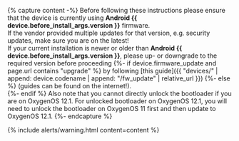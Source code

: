 {% capture content -%}
Before following these instructions please ensure that the device is currently using **Android {{ device.before_install_args.version }}** firmware.<br/>
If the vendor provided multiple updates for that version, e.g. security updates, make sure you are on the latest!<br/>
If your current installation is newer or older than **Android {{ device.before_install_args.version }}**, please up- or downgrade to the required version before proceeding
{%- if device.firmware_update and page.url contains "upgrade" %}
by following [this guide]({{ "devices/" | append: device.codename | append: "/fw_update" | relative_url }})
{%- else %}
(guides can be found on the internet!).<br/>
{%- endif %}
Also note that you cannot directly unlock the bootloader if you are on OxygenOS 12.1. For unlocked bootloader on OxygenOS 12.1, you will need to unlock the bootloader on OxygenOS 11 first and then update to OxygenOS 12.1.
{%- endcapture %}

{% include alerts/warning.html content=content %}
